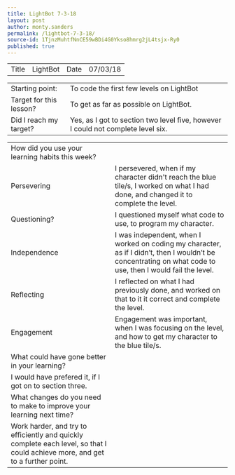 ```yaml
---
title: LightBot 7-3-18
layout: post
author: monty.sanders
permalink: /lightbot-7-3-18/
source-id: 1TjnzMuhtfNnCE59wBDi4G0Ykso8hmrg2jL4tsjx-Ry0
published: true
---
```

<table>
  <tr>
    <td>Title</td>
    <td>LightBot</td>
    <td>Date</td>
    <td>07/03/18</td>
  </tr>
</table>


<table>
  <tr>
    <td>Starting point:</td>
    <td>To code the first few levels on LightBot</td>
  </tr>
  <tr>
    <td>Target for this lesson?</td>
    <td>To get as far as possible on LightBot.</td>
  </tr>
  <tr>
    <td>Did I reach my target? </td>
    <td>Yes, as I got to section two level five, however I could not complete level six.</td>
  </tr>
</table>


<table>
  <tr>
    <td>How did you use your learning habits this week?</td>
    <td></td>
  </tr>
  <tr>
    <td>Persevering</td>
    <td>I persevered, when if my character didn't reach the blue tile/s, I worked on what I had done, and changed it to complete the level.</td>
  </tr>
  <tr>
    <td>Questioning?</td>
    <td>I questioned myself what code to use, to program my character.</td>
  </tr>
  <tr>
    <td>Independence</td>
    <td>I was independent, when I worked on coding my character, as if I didn’t, then I wouldn’t be concentrating on what code to use, then I would fail the level.</td>
  </tr>
  <tr>
    <td>Reflecting</td>
    <td>I reflected on what I had previously done, and worked on that to it it correct and complete the level.</td>
  </tr>
  <tr>
    <td>Engagement</td>
    <td>Engagement was important, when I was focusing on the level, and how to get my character to the blue tile/s.</td>
  </tr>
  <tr>
    <td>What could have gone better in your learning?</td>
    <td></td>
  </tr>
  <tr>
    <td>I would have prefered it, if I got on to section three.</td>
    <td></td>
  </tr>
  <tr>
    <td>What changes do you need to make to improve your learning next time?</td>
    <td></td>
  </tr>
  <tr>
    <td>Work harder, and try to efficiently and quickly complete each level, so that I could achieve more, and get to a further point.</td>
    <td></td>
  </tr>
</table>


